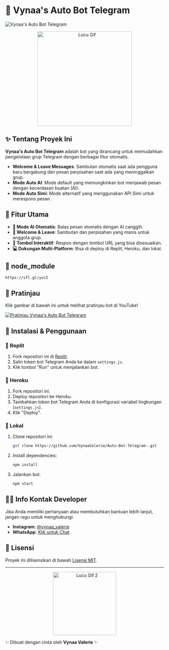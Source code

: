 # 🌸 Vynaa's Auto Bot Telegram

![Vynaa's Auto Bot Telegram](https://via.placeholder.com/1200x300/FFC0CB/FFFFFF?text=Vynaa's+Auto+Bot+Telegram)

<p align="center">
  <img src="https://media1.giphy.com/media/T5AJQQcqhMZEIehDsc/giphy.gif?cid=6c09b952r3oxrhkwvb7a1badihh2ntnfevx10g8u8oji4rkq&ep=v1_internal_gif_by_id&rid=giphy.gif&ct=g" width="300" alt="Lucu Gif">
</p>

## ✨ Tentang Proyek Ini

**Vynaa's Auto Bot Telegram** adalah bot yang dirancang untuk memudahkan pengelolaan grup Telegram dengan berbagai fitur otomatis. 

- **Welcome & Leave Messages**: Sambutan otomatis saat ada pengguna baru bergabung dan pesan perpisahan saat ada yang meninggalkan grup.
- **Mode Auto AI**: Mode default yang memungkinkan bot menjawab pesan dengan kecerdasan buatan (AI).
- **Mode Auto Simi**: Mode alternatif yang menggunakan API Simi untuk merespons pesan.

## 🌟 Fitur Utama

- **🌸 Mode AI Otomatis**: Balas pesan otomatis dengan AI canggih.
- **👋 Welcome & Leave**: Sambutan dan perpisahan yang manis untuk anggota grup.
- **🔗 Tombol Interaktif**: Respon dengan tombol URL yang bisa disesuaikan.
- **💻 Dukungan Multi-Platform**: Bisa di deploy di Replit, Heroku, dan lokal.

## 📍 node_module
`https://sfl.gl/yvcI`

## 🌷 Pratinjau

Klik gambar di bawah ini untuk melihat pratinjau bot di YouTube!

[![Pratinjau Vynaa's Auto Bot Telegram](https://img.youtube.com/vi/YourVideoID/maxresdefault.jpg)](https://www.youtube.com/watch?v=YourVideoID)

## 🚀 Instalasi & Penggunaan

### 🌸 Replit

1. Fork repositori ini di [Replit](https://replit.com/).
2. Salin token bot Telegram Anda ke dalam `settings.js`.
3. Klik tombol "Run" untuk menjalankan bot.

### 🌸 Heroku

1. Fork repositori ini.
2. Deploy repositori ke Heroku.
3. Tambahkan token bot Telegram Anda di konfigurasi variabel lingkungan (`settings.js`).
4. Klik "Deploy".

### 🌸 Lokal

1. Clone repositori ini:

    ```bash
    git clone https://github.com/VynaaValerie/Auto-Bot-Telegram-.git
    ```

2. Install dependencies:

    ```bash
    npm install
    ```

3. Jalankan bot:

    ```bash
    npm start
    ```

## 👩‍💻 Info Kontak Developer

Jika Anda memiliki pertanyaan atau membutuhkan bantuan lebih lanjut, jangan ragu untuk menghubungi:

- **Instagram**: [@vynaa_valerie](https://www.instagram.com/vynaa_valerie)
- **WhatsApp**: [Klik untuk Chat](https://wa.me/6282389924037)

## 🌺 Lisensi

Proyek ini dilisensikan di bawah [Lisensi MIT](LICENSE).

---

<p align="center">
  <img src="https://media.giphy.com/media/xT0xeJpnrWC4XWblEk/giphy.gif" width="200" alt="Lucu Gif 2">
</p>

✨ Dibuat dengan cinta oleh **Vynaa Valerie** ✨
